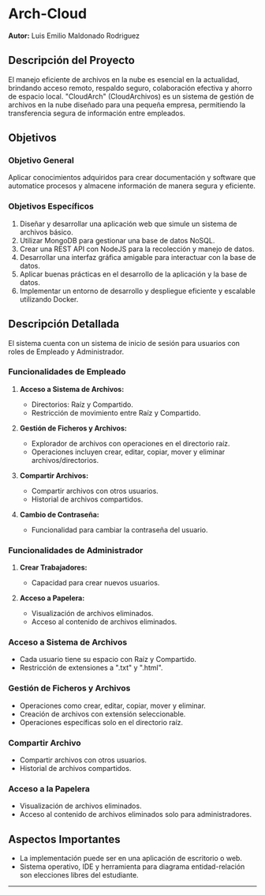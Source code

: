 # Arch-Cloud

**Autor:** Luis Emilio Maldonado Rodriguez

## Descripción del Proyecto

El manejo eficiente de archivos en la nube es esencial en la actualidad, brindando acceso remoto, respaldo seguro, colaboración efectiva y ahorro de espacio local. "CloudArch" (CloudArchivos) es un sistema de gestión de archivos en la nube diseñado para una pequeña empresa, permitiendo la transferencia segura de información entre empleados.

## Objetivos

### Objetivo General

Aplicar conocimientos adquiridos para crear documentación y software que automatice procesos y almacene información de manera segura y eficiente.

### Objetivos Específicos

1. Diseñar y desarrollar una aplicación web que simule un sistema de archivos básico.
2. Utilizar MongoDB para gestionar una base de datos NoSQL.
3. Crear una REST API con NodeJS para la recolección y manejo de datos.
4. Desarrollar una interfaz gráfica amigable para interactuar con la base de datos.
5. Aplicar buenas prácticas en el desarrollo de la aplicación y la base de datos.
6. Implementar un entorno de desarrollo y despliegue eficiente y escalable utilizando Docker.

## Descripción Detallada

El sistema cuenta con un sistema de inicio de sesión para usuarios con roles de Empleado y Administrador.

### Funcionalidades de Empleado

1. **Acceso a Sistema de Archivos:**
   - Directorios: Raíz y Compartido.
   - Restricción de movimiento entre Raíz y Compartido.

2. **Gestión de Ficheros y Archivos:**
   - Explorador de archivos con operaciones en el directorio raíz.
   - Operaciones incluyen crear, editar, copiar, mover y eliminar archivos/directorios.

3. **Compartir Archivos:**
   - Compartir archivos con otros usuarios.
   - Historial de archivos compartidos.

4. **Cambio de Contraseña:**
   - Funcionalidad para cambiar la contraseña del usuario.

### Funcionalidades de Administrador

1. **Crear Trabajadores:**
   - Capacidad para crear nuevos usuarios.

2. **Acceso a Papelera:**
   - Visualización de archivos eliminados.
   - Acceso al contenido de archivos eliminados.

### Acceso a Sistema de Archivos

- Cada usuario tiene su espacio con Raíz y Compartido.
- Restricción de extensiones a ".txt" y ".html".

### Gestión de Ficheros y Archivos

- Operaciones como crear, editar, copiar, mover y eliminar.
- Creación de archivos con extensión seleccionable.
- Operaciones específicas solo en el directorio raíz.

### Compartir Archivo

- Compartir archivos con otros usuarios.
- Historial de archivos compartidos.

### Acceso a la Papelera

- Visualización de archivos eliminados.
- Acceso al contenido de archivos eliminados solo para administradores.

## Aspectos Importantes

- La implementación puede ser en una aplicación de escritorio o web.
- Sistema operativo, IDE y herramienta para diagrama entidad-relación son elecciones libres del estudiante.

---

